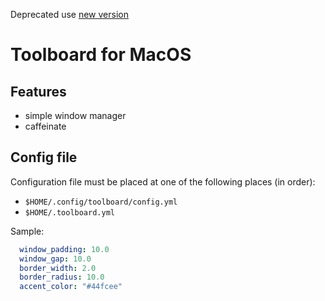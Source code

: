 Deprecated use [new version](https://github.com/freethinkel/toolbox)
# Toolboard for MacOS

## Features

- simple window manager
- caffeinate

## Config file

Configuration file must be placed at one of the following places (in order):
  
- `$HOME/.config/toolboard/config.yml`
- `$HOME/.toolboard.yml`

Sample:

```yml
  window_padding: 10.0
  window_gap: 10.0
  border_width: 2.0
  border_radius: 10.0
  accent_color: "#44fcee"
```

